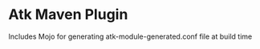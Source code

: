 
Atk Maven Plugin
================

Includes Mojo for generating atk-module-generated.conf file at build time

